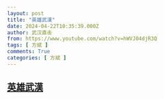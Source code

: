 ```yaml
---
layout: post
title: "英雄武漢"
date: 2024-04-22T10:35:39.000Z
author: 武汉直击
from: https://www.youtube.com/watch?v=hWVJ04djR3Q
tags: [ 方斌 ]
comments: True
categories: [ 方斌 ]
---
```

<!--1713782139000-->
[英雄武漢](https://www.youtube.com/watch?v=hWVJ04djR3Q)
------

<div>

</div>
